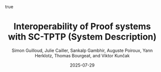 ---
title: "Interoperability of Proof systems with SC-TPTP (System Description)"
conf: 30th International Conference on Automated Deduction (CADE-30)
author: Simon Guilloud, Julie Cailler, Sankalp Gambhir, Auguste Poiroux, Yann Herklotz, Thomas Bourgeat, and Viktor Kunčak
publisher: Springer
date: 2025-07-29
categories: [conferences]
math: true
mermaid: true
attachment: cade30.pdf
bibtex: cade30.txt
doi: 
---